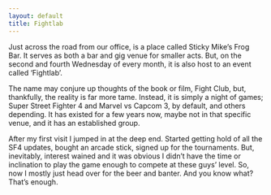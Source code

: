 ```yaml
---
layout: default
title: Fightlab
---
```


Just across the road from our office, is a place called Sticky Mike’s Frog Bar. It serves as both a bar and gig venue for smaller acts. But, on the second and fourth Wednesday of every month, it is also host to an event called ‘Fightlab’.

The name may conjure up thoughts of the book or film, Fight Club, but, thankfully, the reality is far more tame. Instead, it is simply a night of games; Super Street Fighter 4 and Marvel vs Capcom 3, by default, and others depending. It has existed for a few years now, maybe not in that specific venue, and it has an established group.

After my first visit I jumped in at the deep end. Started getting hold of all the SF4 updates, bought an arcade stick, signed up for the tournaments. But, inevitably, interest wained and it was obvious I didn’t have the time or inclination to play the game enough to compete at these guys’ level. So, now I mostly just head over for the beer and banter. And you know what? That’s enough.